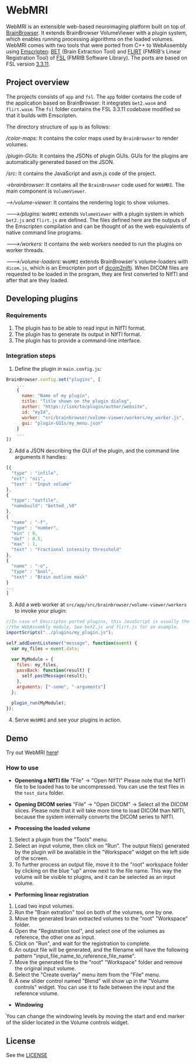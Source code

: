 # WebMRI

WebMRI is an extensible web-based neuroimaging platform built on top of [BrainBrowser](https://brainbrowser.cbrain.mcgill.ca). It extends BrainBrowser VolumeViewer with a plugin system, which enables running processing algorithms on the loaded volumes. WebMRI comes with two tools that were ported from C++ to WebAssembly using [Emscripten](https://emscripten.org): [BET](https://fsl.fmrib.ox.ac.uk/fsl/fslwiki/BET) (Brain Extraction Tool) and [FLIRT](https://fsl.fmrib.ox.ac.uk/fsl/fslwiki/FLIRT) (FMRIB's Linear Registration Tool) of [FSL](https://fsl.fmrib.ox.ac.uk/fsl/fslwiki/FSL) (FMRIB Software Library). The ports are based on FSL version [3.3.11](https://fsl.fmrib.ox.ac.uk/fsldownloads/oldversions/fsl-3.3.11-sources.tar.gz).

## Project overview

The projects consists of `app` and `fsl`. The `app` folder contains the code of the application based on BrainBrowser. It integrates `bet2.wasm` and `flirt.wasm`.
The `fsl` folder contains the FSL 3.3.11 codebase modified so that it builds with Emscripten.

The directory structure of `app` is as follows:

*/color-maps:* It contains the color maps used by `BrainBrowser` to render volumes.

*/plugin-GUIs:* It contains the JSONs of plugin GUIs. GUIs for the plugins are automatically generated based on the JSON.

*/src:* It contains the JavaScript and asm.js code of the project.

*->brainbrowser:* It contains all the `BrainBrowser` code used for `WebMRI`. The main component is `VolumeViewer`.
    
*-->/volume-viewer:* It contains the rendering logic to show volumes.

*--->/plugins:* `WebMRI` extends `VolumeViewer` with a plugin system in which `bet2.js` and `flirt.js` are defined. The files defined here are the outputs of the Emscripten compilation and can be thought of as the web equivalents of native command line programs.

*--->/workers:* It contains the web workers needed to run the plugins on worker threads.

*--->/volume-loaders:* `WebMRI` extends BrainBrowser's volume-loaders with `dicom.js`, which is an Emscripten port of [dicom2nifti](https://github.com/icometrix/dicom2nifti). When DICOM files are requested to be loaded in the program, they are first converted to NIfTI and after that are they loaded.

## Developing plugins

### Requirements

1. The plugin has to be able to read input in NIfTI format.
2. The plugin has to generate its output in NIfTI format.
3. The plugin has to provide a command-line interface.

### Integration steps

1. Define the plugin in `main.config.js`:

```JavaScript
BrainBrowser.config.set("plugins", [
    ...
    {
      name: "Name of my plugin",
      title: "Title shown on the plugin dialog",
      author: "https://link/to/plugin/author/website",
      id: "myId",
      worker: "src/brainbrowser/volume-viewer/workers/my_worker.js",
      gui: "plugin-GUIs/my_menu.json"
    }
    ...
])
```

2. Add a JSON describing the GUI of the plugin, and the command line arguments it handles:

```JavaScript
[{ 
  "type" : "infile",
  "ext": "nii",
  "text" : "Input volume"
},
{
  "type": "outfile",
  "namebuild": "betted_,%0"
},
{
  "name" : "-f",
  "type" : "number",
  "min" : 0,
  "def" : 0.5,
  "max" : 1,
  "text" : "Fractional intensity thresshold"
},
{
  "name" : "-o",
  "type" : "bool",
  "text" : "Brain outline mask"
}
...
]
```
3. Add a web worker at `src/app/src/brainbrowser/volume-viewer/workers` to invoke your plugin:

```JavaScript
//In case of Emscripten ported plugins, this JavaScript is usually the wrapper script that invokes
//the WebAssembly module. See bet2.js and flirt.js for an example.
importScripts("../plugins/my_plugin.js");

self.addEventListener("message", function(event) {
  var my_files = event.data;
  
  var MyModule = {
	files: my_files,
	passBack: function(result) {
      self.postMessage(result);
	},
	arguments: ["-some", "-arguments"]
  };
  
  plugin_run(MyModule);
});
```

4. Serve `WebMRI` and see your plugins in action.


## Demo

Try out WebMRI [here](https://wpmed92.github.io/WebMRI/src/app)!

### How to use

* **Openening a NIfTI file**
"File" -> "Open NIfTI"
Please note that the NIfTI file to be loaded has to be uncompressed. You can use the test files in the `test_data` folder.

* **Opening DICOM series**
"File" -> "Open DICOM" -> Select all the DICOM slices.
Please note that it will take more time to load DICOM than NIfTI, because the system internally converts the DICOM series to NIfTI.

* **Processing the loaded volume**
1. Select a plugin from the "Tools" menu. 
2. Select an input volume, then click on "Run". The output file(s) generated by the plugin will be available in the "Workspace" widget on the left side of the screen.
3. To further process an output file, move it to the "root" workspace folder by clicking on the blue "up" arrow next to the file name. This way the volume will be visible to plugins, and it can be selected as an input volume.

* **Performing linear registration**

1. Load two input volumes. 
2. Run the "Brain extration" tool on both of the volumes, one by one.
3. Move the generated brain extracted volumes to the "root" "Workspace" folder.
4. Open the "Registration tool", and select one of the volumes as reference, the other one as input.
5. Click on "Run", and wait for the registration to complete.
6. An output file will be generated, and the filename will have the following pattern "input_file_name_to_reference_file_name".
7. Move the generated file to the "root" "Workspace" folder and remove the original input volume.
8. Select the "Create overlay" menu item from the "File" menu.
9. A new slider control named "Blend" will show up in the "Volume controls" widget. You can use it to fade between the input and the reference volume.

* **Windowing**

You can change the windowing levels by moving the start and end marker of the slider located in the Volume controls widget.


## License

See the [LICENSE](LICENSE.md)